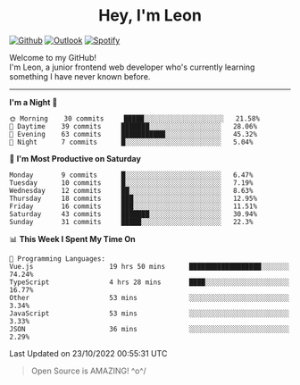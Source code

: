 <h1 align="center">Hey, I'm Leon</h1>

[![Github](https://img.shields.io/badge/-Github-000?style=flat&logo=Github&logoColor=white)](https://github.com/ooohmydawn)
[![Outlook](https://img.shields.io/badge/-Outlook-0078D4?style=flat&logo=Microsoft-Outlook&logoColor=white)](mailto:ooohmydawn@hotmail.com)
[![Spotify](https://img.shields.io/badge/-Spotify-1DB954?style=flat&logo=Spotify&logoColor=white)](https://open.spotify.com/user/tkf5c7q582tnbk7v0t9d3fsqq)
&nbsp;

Welcome to my GitHub! <br/>
I'm Leon, a junior frontend web developer who's currently learning something I have never known before.

***

<!--START_SECTION:waka-->
**I'm a Night 🦉** 

```text
🌞 Morning    30 commits     █████░░░░░░░░░░░░░░░░░░░░   21.58% 
🌆 Daytime    39 commits     ███████░░░░░░░░░░░░░░░░░░   28.06% 
🌃 Evening    63 commits     ███████████░░░░░░░░░░░░░░   45.32% 
🌙 Night      7 commits      █░░░░░░░░░░░░░░░░░░░░░░░░   5.04%

```
📅 **I'm Most Productive on Saturday** 

```text
Monday       9 commits      █░░░░░░░░░░░░░░░░░░░░░░░░   6.47% 
Tuesday      10 commits     █░░░░░░░░░░░░░░░░░░░░░░░░   7.19% 
Wednesday    12 commits     ██░░░░░░░░░░░░░░░░░░░░░░░   8.63% 
Thursday     18 commits     ███░░░░░░░░░░░░░░░░░░░░░░   12.95% 
Friday       16 commits     ███░░░░░░░░░░░░░░░░░░░░░░   11.51% 
Saturday     43 commits     ███████░░░░░░░░░░░░░░░░░░   30.94% 
Sunday       31 commits     █████░░░░░░░░░░░░░░░░░░░░   22.3%

```


📊 **This Week I Spent My Time On** 

```text
💬 Programming Languages: 
Vue.js                   19 hrs 50 mins      ██████████████████░░░░░░░   74.24% 
TypeScript               4 hrs 28 mins       ████░░░░░░░░░░░░░░░░░░░░░   16.77% 
Other                    53 mins             ░░░░░░░░░░░░░░░░░░░░░░░░░   3.34% 
JavaScript               53 mins             ░░░░░░░░░░░░░░░░░░░░░░░░░   3.33% 
JSON                     36 mins             ░░░░░░░░░░░░░░░░░░░░░░░░░   2.29%

```


 Last Updated on 23/10/2022 00:55:31 UTC
<!--END_SECTION:waka-->


> Open Source is AMAZING! \^o^/
